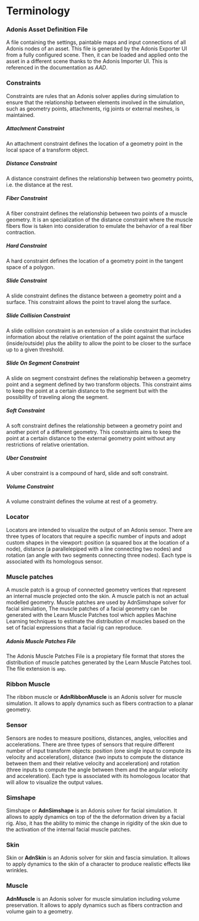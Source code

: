 # Terminology

### Adonis Asset Definition File

A file containing the settings, paintable maps and input connections of all Adonis nodes of an asset. This file is generated by the Adonis Exporter UI from a fully configured scene. Then, it can be loaded and applied onto the asset in a different scene thanks to the Adonis Importer UI. This is referenced in the documentation as *AAD*.

### Constraints

Constraints are rules that an Adonis solver applies during simulation to ensure that the relationship between elements involved in the simulation, such as geometry points, attachments, rig joints or external meshes, is maintained.

##### Attachment Constraint

An attachment constraint defines the location of a geometry point in the local space of a transform object.

##### Distance Constraint

A distance constraint defines the relationship between two geometry points, i.e. the distance at the rest.

##### Fiber Constraint

A fiber constraint defines the relationship between two points of a muscle geometry. It is an specialization of the distance constraint where the muscle fibers flow is taken into consideration to emulate the behavior of a real fiber contraction.

##### Hard Constraint

A hard constraint defines the location of a geometry point in the tangent space of a polygon.

##### Slide Constraint

A slide constraint defines the distance between a geometry point and a surface. This constraint allows the point to travel along the surface.

##### Slide Collision Constraint

A slide collision constraint is an extension of a slide constraint that includes information about the relative orientation of the point against the surface (inside/outside) plus the ability to allow the point to be closer to the surface up to a given threshold.

##### Slide On Segment Constraint

A slide on segment constraint defines the relationship between a geometry point and a segment defined by two transform objects. This constraint aims to keep the point at a certain distance to the segment but with the possibility of traveling along the segment.

##### Soft Constraint

A soft constraint defines the relationship between a geometry point and another point of a different geometry. This constraints aims to keep the point at a certain distance to the external geometry point without any restrictions of relative orientation.

##### Uber Constraint

A uber constraint is a compound of hard, slide and soft constraint.

##### Volume Constraint

A volume constraint defines the volume at rest of a geometry.

### Locator

Locators are intended to visualize the output of an Adonis sensor. There are three types of locators that require a specific number of inputs and adopt custom shapes in the viewport: position (a squared box at the location of a node), distance (a parallelepiped with a line connecting two nodes) and rotation (an angle with two segments connecting three nodes). Each type is associated with its homologous sensor.

### Muscle patches

A muscle patch is a group of connected geometry vertices that represent an internal muscle projected onto the skin. A muscle patch is not an actual modelled geometry. Muscle patches are used by AdnSimshape solver for facial simulation, The muscle patches of a facial geometry can be generated with the Learn Muscle Patches tool which applies Machine Learning techniques to estimate the distribution of muscles based on the set of facial expressions that a facial rig can reproduce.

##### Adonis Muscle Patches File

The Adonis Muscle Patches File is a propietary file format that stores the distribution of muscle patches generated by the Learn Muscle Patches tool. The file extension is `amp`.

### Ribbon Muscle

The ribbon muscle or **AdnRibbonMuscle** is an Adonis solver for muscle simulation. It allows to apply dynamics such as fibers contraction to a planar geometry.

### Sensor
Sensors are nodes to measure positions, distances, angles, velocities and accelerations. There are three types of sensors that require different number of input transform objects: position (one single input to compute its velocity and acceleration), distance (two inputs to compute the distance between them and their relative velocity and acceleration) and rotation (three inputs to compute the angle between them and the angular velocity and acceleration). Each type is associated with its homologous locator that will allow to visualize the output values.

### Simshape

Simshape or **AdnSimshape** is an Adonis solver for facial simulation. It allows to apply dynamics on top of the the deformation driven by a facial rig. Also, it has the ability to mimic the change in rigidity of the skin due to the activation of the internal facial muscle patches.

### Skin

Skin or **AdnSkin** is an Adonis solver for skin and fascia simulation. It allows to apply dynamics to the skin of a character to produce realistic effects like wrinkles.

### Muscle

**AdnMuscle** is an Adonis solver for muscle simulation including volume preservation. It allows to apply dynamics such as fibers contraction and volume gain to a geometry.

